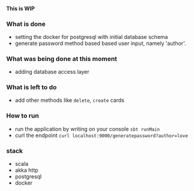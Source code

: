 #### This is WIP 

### What is done

- setting the docker for postgresql with initial database schema
- generate password method based based user input, namely 'author'.
  
### What was being done at this moment
- adding database access layer

### What is left to do
- add other methods like `delete`, `create` cards

### How to run

- run the application by writing on your console `sbt runMain`
- curl the endpoint `curl localhost:9000/generatepassword?author=love`

### stack

- scala
- akka http
- postgresql
- docker
